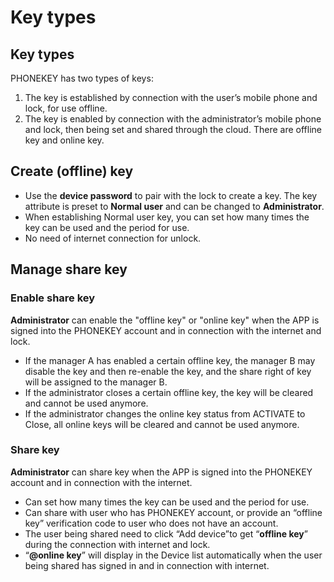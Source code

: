 # Key types

## Key types

PHONEKEY has two types of keys:

1. The key is established by connection with the user’s mobile phone and lock, for use offline.
2. The key is enabled by connection with the administrator’s mobile phone and lock, then being set and shared through the cloud. There are offline key and online key.

## Create \(offline\) key

* Use the **device password** to pair with the lock to create a key. The key attribute is preset to **Normal user** and can be changed to **Administrator**.
* When establishing Normal user key, you can set how many times the key can be used and the period for use.
* No need of internet connection for unlock.

## Manage share key

### Enable share key

**Administrator** can enable the "offline key" or "online key" when the APP is signed into the PHONEKEY account and in connection with the internet and lock.

* If the manager A has enabled a certain offline key, the manager B may disable the key and then re-enable the key, and the share right of key will be assigned to the manager B.
* If the administrator closes a certain offline key, the key will be cleared and cannot be used anymore.
* If the administrator changes the online key status from ACTIVATE to Close, all online keys will be cleared and cannot be used anymore.

### Share key

**Administrator** can share key when the APP is signed into the PHONEKEY account and in connection with the internet.

* Can set how many times the key can be used and the period for use.
* Can share with user who has PHONEKEY account, or provide an “offline key” verification code to user who does not have an account.
* The user being shared need to click “Add device”to get “**offline key**” during the connection with internet and lock.
* “**@online key**” will display in the Device list automatically when the user being shared has signed in and in connection with internet.

